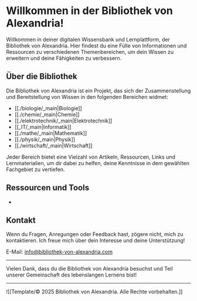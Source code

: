 # Willkommen in der Bibliothek von Alexandria!

Willkommen in deiner digitalen Wissensbank und Lernplattform, der Bibliothek von Alexandria. Hier findest du eine Fülle von Informationen und Ressourcen zu verschiedenen Themenbereichen, um dein Wissen zu erweitern und deine Fähigkeiten zu verbessern.

## Über die Bibliothek

Die Bibliothek von Alexandria ist ein Projekt, das sich der Zusammenstellung und Bereitstellung von Wissen in den folgenden Bereichen widmet:

- [[./biologie/_main|Biologie]]
- [[./chemie/_main|Chemie]]
- [[./elektrotechnik/_main|Elektrotechnik]]
- [[_IT/_main|Informatik]]
- [[./mathe/_main|Mathematik]]
- [[./physik/_main|Physik]]
- [[./wirtschaft/_main|Wirtschaft]]


Jeder Bereich bietet eine Vielzahl von Artikeln, Ressourcen, Links und Lernmaterialien, um dir dabei zu helfen, deine Kenntnisse in dem gewählten Fachgebiet zu vertiefen.

## Ressourcen und Tools 
- 
## Kontakt

Wenn du Fragen, Anregungen oder Feedback hast, zögere nicht, mich zu kontaktieren. Ich freue mich über dein Interesse und deine Unterstützung!

E-Mail: info@bibliothek-von-alexandria.com

---

Vielen Dank, dass du die Bibliothek von Alexandria besuchst und Teil unserer Gemeinschaft des lebenslangen Lernens bist!

---

![[Template/© 2025 Bibliothek von Alexandria. Alle Rechte vorbehalten.]]

